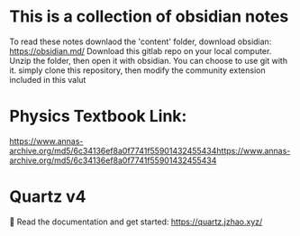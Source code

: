 # This is a collection of obsidian notes

To read these notes downlaod the 'content' folder, download obsidian: https://obsidian.md/ Download this gitlab repo on your local computer. Unzip the folder, then open it with obsidian. You can choose to use git with it. simply clone this repository, then modify the community extension included in this valut

# Physics Textbook Link:

https://www.annas-archive.org/md5/6c34136ef8a0f7741f55901432455434https://www.annas-archive.org/md5/6c34136ef8a0f7741f55901432455434

# Quartz v4

🔗 Read the documentation and get started: https://quartz.jzhao.xyz/
